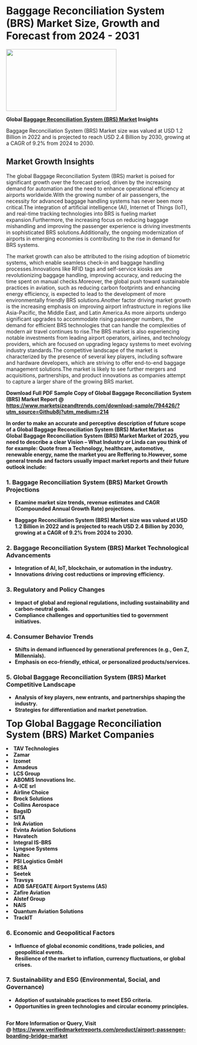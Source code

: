 <H1>Baggage Reconciliation System (BRS) Market Size, Growth and Forecast from 2024 - 2031</H1><img class="aligncenter size-medium wp-image-584254" src="https://thirdeyenews.in/wp-content/uploads/2024/09/Global-Market-Research-300x168.jpeg" alt="" width="300" height="168" /><p><strong>Global&nbsp;<a href="https://www.marketsizeandtrends.com/download-sample/794426/?utm_source=Github8j?utm_medium=214">Baggage Reconciliation System (BRS) Market</a> Insights</strong></p><p>Baggage Reconciliation System (BRS) Market size was valued at USD 1.2 Billion in 2022 and is projected to reach USD 2.4 Billion by 2030, growing at a CAGR of 9.2% from 2024 to 2030.</p><p><h2>Market Growth Insights</h2> <p>The global Baggage Reconciliation System (BRS) market is poised for significant growth over the forecast period, driven by the increasing demand for automation and the need to enhance operational efficiency at airports worldwide.With the growing number of air passengers, the necessity for advanced baggage handling systems has never been more critical.The integration of artificial intelligence (AI), Internet of Things (IoT), and real-time tracking technologies into BRS is fueling market expansion.Furthermore, the increasing focus on reducing baggage mishandling and improving the passenger experience is driving investments in sophisticated BRS solutions.Additionally, the ongoing modernization of airports in emerging economies is contributing to the rise in demand for BRS systems.<br><strong></strong></p> <p>The market growth can also be attributed to the rising adoption of biometric systems, which enable seamless check-in and baggage handling processes.Innovations like RFID tags and self-service kiosks are revolutionizing baggage handling, improving accuracy, and reducing the time spent on manual checks.Moreover, the global push toward sustainable practices in aviation, such as reducing carbon footprints and enhancing energy efficiency, is expected to lead to the development of more environmentally friendly BRS solutions.Another factor driving market growth is the increasing emphasis on improving airport infrastructure in regions like Asia-Pacific, the Middle East, and Latin America.As more airports undergo significant upgrades to accommodate rising passenger numbers, the demand for efficient BRS technologies that can handle the complexities of modern air travel continues to rise.The BRS market is also experiencing notable investments from leading airport operators, airlines, and technology providers, which are focused on upgrading legacy systems to meet evolving industry standards.The competitive landscape of the market is characterized by the presence of several key players, including software and hardware developers, which are striving to offer end-to-end baggage management solutions.The market is likely to see further mergers and acquisitions, partnerships, and product innovations as companies attempt to capture a larger share of the growing BRS market.<br><strong></p><p><span class=""><strong>Download Full PDF Sample Copy of Global Baggage Reconciliation System (BRS) Market Report</strong> @ <a href="https://www.marketsizeandtrends.com/download-sample/794426/?utm_source=Github8j?utm_medium=214" target="_blank">https://www.marketsizeandtrends.com/download-sample/794426/?utm_source=Github8j?utm_medium=214</a></span></p><p>In order to make an accurate and perceptive description of future scope of a Global&nbsp;Baggage Reconciliation System (BRS) Market Market as Global&nbsp;Baggage Reconciliation System (BRS) Market Market of 2025, you need to describe a clear Vision &ndash; What Industry or Linda can you think of for example: Quote from a Technology, healthcare, automotive, renewable energy, name the market you are Reffering to.However, some general trends and factors usually impact market reports and their future outlook include:</p><h3>1.&nbsp;<strong>Baggage Reconciliation System (BRS) Market Growth Projections</strong></h3><ul><li>Examine market size trends, revenue estimates and CAGR (Compounded Annual Growth Rate) projections.</li><li><p>Baggage Reconciliation System (BRS) Market size was valued at USD 1.2 Billion in 2022 and is projected to reach USD 2.4 Billion by 2030, growing at a CAGR of 9.2% from 2024 to 2030.</p></li></ul><h3>2.&nbsp;<strong>Baggage Reconciliation System (BRS) Market Technological Advancements</strong></h3><ul><li>Integration of AI, IoT, blockchain, or automation in the industry.</li><li>Innovations driving cost reductions or improving efficiency.</li></ul><h3>3.&nbsp;<strong>Regulatory and Policy Changes</strong></h3><ul><li>Impact of global and regional regulations, including sustainability and carbon-neutral goals.</li><li>Compliance challenges and opportunities tied to government initiatives.</li></ul><h3>4.&nbsp;<strong>Consumer Behavior Trends</strong></h3><ul><li>Shifts in demand influenced by generational preferences (e.g., Gen Z, Millennials).</li><li>Emphasis on eco-friendly, ethical, or personalized products/services.</li></ul><h3>5.&nbsp;<strong>Global Baggage Reconciliation System (BRS) Market Competitive Landscape</strong></h3><ul><li>Analysis of key players, new entrants, and partnerships shaping the industry.</li><li>Strategies for differentiation and market penetration.</li></ul><p data-pm-slice="1 1 []"><span style="color: inherit; font-family: inherit; font-size: 25px;">Top Global Baggage Reconciliation System (BRS) Market Companies</span></p><div class="" data-test-id=""><p><li>TAV Technologies</li><li> Zamar</li><li> Izomet</li><li> Amadeus</li><li> LCS Group</li><li> ABOMIS Innovations Inc.</li><li> A-ICE srl</li><li> Airline Choice</li><li> Brock Solutions</li><li> Collins Aerospace</li><li> BagsID</li><li> SITA</li><li> Ink Aviation</li><li> Evinta Aviation Solutions</li><li> Havatech</li><li> Integral IS-BRS</li><li> Lyngsoe Systems</li><li> Naitec</li><li> PSI Logistics GmbH</li><li> RESA</li><li> Seetek</li><li> Travsys</li><li> ADB SAFEGATE Airport Systems (AS)</li><li> Zafire Aviation</li><li> Alstef Group</li><li> NAIS</li><li> Quantum Aviation Solutions</li><li> TrackIT</li></p></div><h3>6.&nbsp;<strong>Economic and Geopolitical Factors</strong></h3><ul><li>Influence of global economic conditions, trade policies, and geopolitical events.</li><li>Resilience of the market to inflation, currency fluctuations, or global crises.</li></ul><h3>7.&nbsp;<strong>Sustainability and ESG (Environmental, Social, and Governance)</strong></h3><ul><li>Adoption of sustainable practices to meet ESG criteria.</li><li>Opportunities in green technologies and circular economy principles.</li></ul><h2><strong style="font-size: 14px;">For More Information or Query, Visit @&nbsp;</strong><a style="background-color: #ffffff; font-size: 14px;" href="https://www.marketsizeandtrends.com/report/baggage-reconciliation-system-brs-market/" target="_blank">https://www.verifiedmarketreports.com/product/airport-passenger-boarding-bridge-market</a></h2>